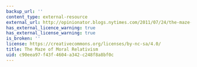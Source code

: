 ```yaml
---
backup_url: ''
content_type: external-resource
external_url: http://opinionator.blogs.nytimes.com/2011/07/24/the-maze-of-moral-relativism/?_r=0
has_external_licence_warning: true
has_external_license_warning: true
is_broken: ''
license: https://creativecommons.org/licenses/by-nc-sa/4.0/
title: The Maze of Moral Relativism
uid: c90eea97-f43f-4604-a342-c248f8a8bf0c
---
```

